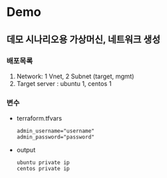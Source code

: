 # Demo
## 데모 시나리오용 가상머신, 네트워크 생성
### 배포목록
1. Network: 1 Vnet, 2 Subnet (target, mgmt)
2. Target server : ubuntu 1, centos 1

### 변수
- terraform.tfvars
    ```
    admin_username="username"
    admin_password="password"
    ```
- output
    ```
    ubuntu private ip
    centos private ip
    ```
